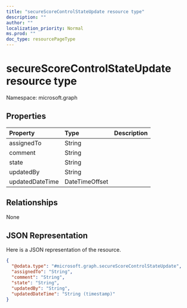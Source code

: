 ```yaml
---
title: "secureScoreControlStateUpdate resource type"
description: ""
author: ""
localization_priority: Normal
ms.prod: ""
doc_type: resourcePageType
---
```


# secureScoreControlStateUpdate resource type


Namespace: microsoft.graph



## Properties
|Property|Type|Description|
|:---|:---|:---|
|assignedTo|String||
|comment|String||
|state|String||
|updatedBy|String||
|updatedDateTime|DateTimeOffset||

## Relationships
None

## JSON Representation
Here is a JSON representation of the resource.
<!-- {
  "blockType": "resource",
  "@odata.type": "microsoft.graph.secureScoreControlStateUpdate"
}
-->
``` json
{
  "@odata.type": "#microsoft.graph.secureScoreControlStateUpdate",
  "assignedTo": "String",
  "comment": "String",
  "state": "String",
  "updatedBy": "String",
  "updatedDateTime": "String (timestamp)"
}
```


